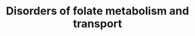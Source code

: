 ---
annotations:
- id: DOID:0050731
  parent: genetic disease
  type: Disease Ontology
  value: vitamin B12 deficiency
- id: CL:2000029
  parent: animal cell
  type: Cell Type Ontology
  value: central nervous system neuron
- id: DOID:0050718
  parent: genetic disease
  type: Disease Ontology
  value: vitamin metabolic disorder
- id: DOID:0050719
  parent: genetic disease
  type: Disease Ontology
  value: cerebral folate receptor alpha deficiency
- id: PW:0002343
  parent: disease pathway
  type: Pathway Ontology
  value: methylenetetrahydrofolate reductase deficiency pathway
- id: PW:0000140
  parent: regulatory pathway
  type: Pathway Ontology
  value: folate metabolic pathway
- id: PW:0000013
  parent: disease pathway
  type: Pathway Ontology
  value: disease pathway
authors:
- Jessev1993
- Egonw
- Andra
- DeSl
- Khanspers
- IreneHemel
- Josienlandman
- Fehrhart
- Eweitz
- Finterly
communities:
- IEM
- RareDiseases
description: Folates play an essential role in one-carbon methyl transfer reactions,
  mediating several biological processes (e.g. DNA synthesis, epigentics by methylation,
  embryonic central nervous system development, cata-/anabolism of amino acids, and
  anabolism of thymidines, purines, and neurotransmitters. The biologically active
  folic acid derivative is 5,6,7,8-tetrahydrofolate (THF). Dietary folate is absorbed
  in the intestine, and stored in the liver for few months. [rephrased from chapter
  10 of Blau et al, ISBN 3642403360 (978-3642403361)].   For more detail on MTHFR
  deficiency, please visit [https://www.wikipathways.org/index.php/Pathway:WP4288].
last-edited: 2021-06-22
organisms:
- Homo sapiens
redirect_from:
- /index.php/Pathway:WP4259
- /instance/WP4259
revision: null
schema-jsonld:
- '@context': https://schema.org/
  '@id': https://wikipathways.github.io/pathways/WP4259.html
  '@type': Dataset
  creator:
    '@type': Organization
    name: WikiPathways
  description: Folates play an essential role in one-carbon methyl transfer reactions,
    mediating several biological processes (e.g. DNA synthesis, epigentics by methylation,
    embryonic central nervous system development, cata-/anabolism of amino acids,
    and anabolism of thymidines, purines, and neurotransmitters. The biologically
    active folic acid derivative is 5,6,7,8-tetrahydrofolate (THF). Dietary folate
    is absorbed in the intestine, and stored in the liver for few months. [rephrased
    from chapter 10 of Blau et al, ISBN 3642403360 (978-3642403361)].   For more detail
    on MTHFR deficiency, please visit [https://www.wikipathways.org/index.php/Pathway:WP4288].
  keywords:
  - 10-Formyl-THF
  - 5,10-Methenyl-THF
  - 5,10-Methylene-THF
  - 5-Formyl-THF
  - 5-Methyl-THF
  - 5-formimino-THF
  - AICAR
  - AICART
  - CO2
  - DHF
  - DHFR
  - DNA methylation
  - FAICAR
  - FIGLU
  - FITHFCH
  - FTHFDH
  - FTHFI
  - 'Folate receptor '
  - Folic acid
  - Formyl-GAR
  - GAR
  - GARTF
  - Homocysteine
  - L-glutamic acid
  - L-histidine
  - MS
  - MTHFCH
  - MTHFD1
  - MTHFR
  - MTHFS
  - Methionine
  - NH4+
  - PCFT
  - Protein methylation
  - Purine Metabolism
  - Pyrimidine metabolism
  - SAH
  - SAM
  - SHMT
  - THF
  - TS
  - Vitamin B12
  - alpha
  - dTMP
  - dUMP
  - glycine
  - serine
  license: CC0
  name: Disorders of folate metabolism and transport
seo: CreativeWork
title: Disorders of folate metabolism and transport
wpid: WP4259
---